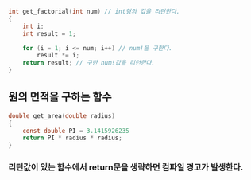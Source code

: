 ```c
int get_factorial(int num) // int형의 값을 리턴한다.
{
	int i;
	int result = 1;

	for (i = 1; i <= num; i++) // num!을 구한다.
		result *= i;
	return result; // 구한 num!값을 리턴한다.
}
```

## 원의 면적을 구하는 함수 ##

```c
double get_area(double radius)
{
	const double PI = 3.1415926235
	return PI * radius * radius;
}
```

### 리턴값이 있는 함수에서 return문을 생략하면 컴파일 경고가 발생한다.  ###


